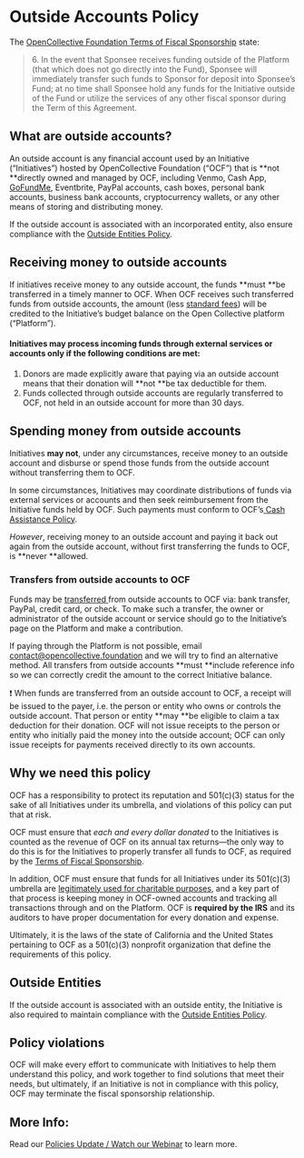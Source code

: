 # Outside Accounts Policy

The [OpenCollective Foundation Terms of Fiscal Sponsorship](../../getting-started/terms.md) state:

> 6\. In the event that Sponsee receives funding outside of the Platform (that which does not go directly into the Fund), Sponsee will immediately transfer such funds to Sponsor for deposit into Sponsee’s Fund; at no time shall Sponsee hold any funds for the Initiative outside of the Fund or utilize the services of any other fiscal sponsor during the Term of this Agreement.

## What are outside accounts?

An outside account is any financial account used by an Initiative (“Initiatives”) hosted by OpenCollective Foundation (“OCF”) that is **not **directly owned and managed by OCF, including Venmo, Cash App, [GoFundMe](../financial-contributions/third-party-fundraising-tools-and-benefits/#third-party-tools), Eventbrite, PayPal accounts, cash boxes, personal bank accounts, business bank accounts, cryptocurrency wallets, or any other means of storing and distributing money.&#x20;

If the outside account is associated with an incorporated entity, also ensure compliance with the [Outside Entities Policy](https://docs.opencollective.foundation/how-it-works/processes-and-limitations/outside-entities-policy).

## Receiving money to outside accounts

If initiatives receive money to any outside account, the funds **must **be transferred in a timely manner to OCF. When OCF receives such transferred funds from outside accounts, the amount (less [standard fees](https://docs.opencollective.foundation/how-it-works/fees)) will be credited to the Initiative’s budget balance on the Open Collective platform (“Platform”).

#### Initiatives may process incoming funds through external services or accounts only if the following conditions are met:

1. Donors are made explicitly aware that paying via an outside account means that their donation will **not **be tax deductible for them.
2. Funds collected through outside accounts are regularly transferred to OCF, not held in an outside account for more than 30 days.

## Spending money from outside accounts

Initiatives **may not**, under any circumstances, receive money to an outside account and disburse or spend those funds from the outside account without transferring them to OCF.

In some circumstances, Initiatives may coordinate distributions of funds via external services or accounts and then seek reimbursement from the Initiative funds held by OCF. Such payments must conform to OCF’s[ Cash Assistance Policy](https://docs.opencollective.foundation/how-it-works/processes-and-limitations/cash-assistance-policy).&#x20;

_However_, receiving money to an outside account and paying it back out again from the outside account, without first transferring the funds to OCF, is **never **allowed.

### Transfers from outside accounts to OCF

Funds may be [transferred ](https://docs.opencollective.foundation/how-it-works/financial-contributions)from outside accounts to OCF via: bank transfer, PayPal, credit card, or check. To make such a transfer, the owner or administrator of the outside account or service should go to the Initiative’s page on the Platform and make a contribution.&#x20;

If paying through the Platform is not possible, email [contact@opencollective.foundation](mailto:contact@opencollective.foundation) and we will try to find an alternative method. All transfers from outside accounts **must **include reference info so we can correctly credit the amount to the correct Initiative balance.

:exclamation: When funds are transferred from an outside account to OCF, a receipt will be issued to the payer, i.e. the person or entity who owns or controls the outside account. That person or entity **may **be eligible to claim a tax deduction for their donation. OCF will not issue receipts to the person or entity who initially paid the money into the outside account; OCF can only issue receipts for payments received directly to its own accounts.&#x20;

## Why we need this policy

OCF has a responsibility to protect its reputation and 501(c)(3) status for the sake of all Initiatives under its umbrella, and violations of this policy can put that at risk.

OCF must ensure that _each and every dollar donated_ to the Initiatives is counted as the revenue of OCF on its annual tax returns—the only way to do this is for the Initiatives to properly transfer all funds to OCF, as required by the [Terms of Fiscal Sponsorship](https://docs.opencollective.foundation/getting-started/terms).&#x20;

In addition, OCF must ensure that funds for all Initiatives under its 501(c)(3) umbrella are [legitimately used for charitable purposes](https://docs.opencollective.foundation/getting-started/eligibility), and a key part of that process is keeping money in OCF-owned accounts and tracking all transactions through and on the Platform. OCF is **required by the IRS** and its auditors to have proper documentation for every donation and expense.&#x20;

Ultimately, it is the laws of the state of California and the United States pertaining to OCF as a 501(c)(3) nonprofit organization that define the requirements of this policy.

## Outside Entities

If the outside account is associated with an outside entity, the Initiative is also required to maintain compliance with the [Outside Entities Policy](outside-entities-policy.md).

## Policy violations

OCF will make every effort to communicate with Initiatives to help them understand this policy, and work together to find solutions that meet their needs, but ultimately, if an Initiative is not in compliance with this policy, OCF may terminate the fiscal sponsorship relationship.&#x20;

## More Info:

Read our [Policies Update / Watch our Webinar](https://opencollective.com/foundation/updates/policies-webinar-notes-and-recording) to learn more.&#x20;
